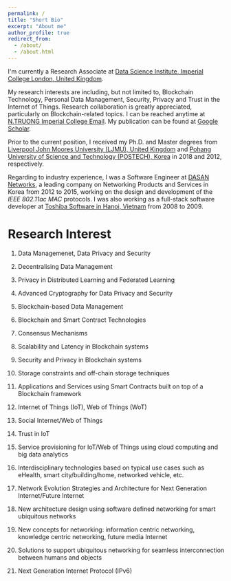 ```yaml
---
permalink: /
title: "Short Bio"
excerpt: "About me"
author_profile: true
redirect_from: 
  - /about/
  - /about.html
---
```


I'm currently a Research Associate at [Data Science Institute, Imperial College London, United Kingdom](http://www.imperial.ac.uk/data-science/).

My research interests are including, but not limited to, Blockchain Technology, Personal Data Management, Security, Privacy and Trust in the Internet of Things. Research collaboration is greatly appreciated, particularly on Blockchain-related topics. I can be reached anytime at [N.TRUONG Imperial College Email](mailto:n.truong@imperial.ac.uk?subject=[Research%20Collaboration]Inquiry%20From%20Academic%20Webpage). My publication can be found at [Google Scholar](https://scholar.google.com/citations?user=mj4CTOgAAAAJ&hl=en).

Prior to the current position, I received my Ph.D. and Master degrees from [Liverpool John Moores University (LJMU), United Kingdom](https://www.ljmu.ac.uk/) and [Pohang University of Science and Technology (POSTECH), Korea](http://postech.ac.kr/eng/) in 2018 and 2012, respectively.

Regarding to industry experience, I was a Software Engineer at [DASAN Networks](http://www.dasannetworks.com/en/), a leading company on Networking Products and Services in Korea from 2012 to 2015, working on the design and development of the *IEEE 802.11ac* *MAC* protocols. I was also working as a full-stack software developer at [Toshiba Software in Hanoi, Vietnam](http://www.toshiba-tsdv.com/) from 2008 to 2009.

Research Interest
======
1. Data Managemenet, Data Privacy and Security
  1. Decentralising Data Management
  1. Privacy in Distributed Learning and Federated Learning
  1. Advanced Cryptography for Data Privacy and Security
  1. Blockchain-based Data Management

1. Blockchain and Smart Contract Technologies
  1. Consensus Mechanisms
  1. Scalability and Latency in Blockchain systems
  1. Security and Privacy in Blockchain systems
  1. Storage constraints and off-chain storage techniques  
  1. Applications and Services using Smart Contracts built on top of a Blockchain framework

1. Internet of Things (IoT), Web of Things (WoT)
  1. Social Internet/Web of Things
  1. Trust in IoT
  1. Service provisioning for IoT/Web of Things using cloud computing and big data analytics
  1. Interdisciplinary technologies based on typical use cases such as eHealth, smart city/building/home, networked vehicle, etc. 

1. Network Evolution Strategies and Architecture for Next Generation Internet/Future Internet
  1. New architecture design using software defined networking for smart ubiquitous networks
  1. New concepts for networking: information centric networking, knowledge centric networking, future media Internet
  1. Solutions to support ubiquitous networking for seamless interconnection between humans and objects
  1. Next Generation Internet Protocol (IPv6)